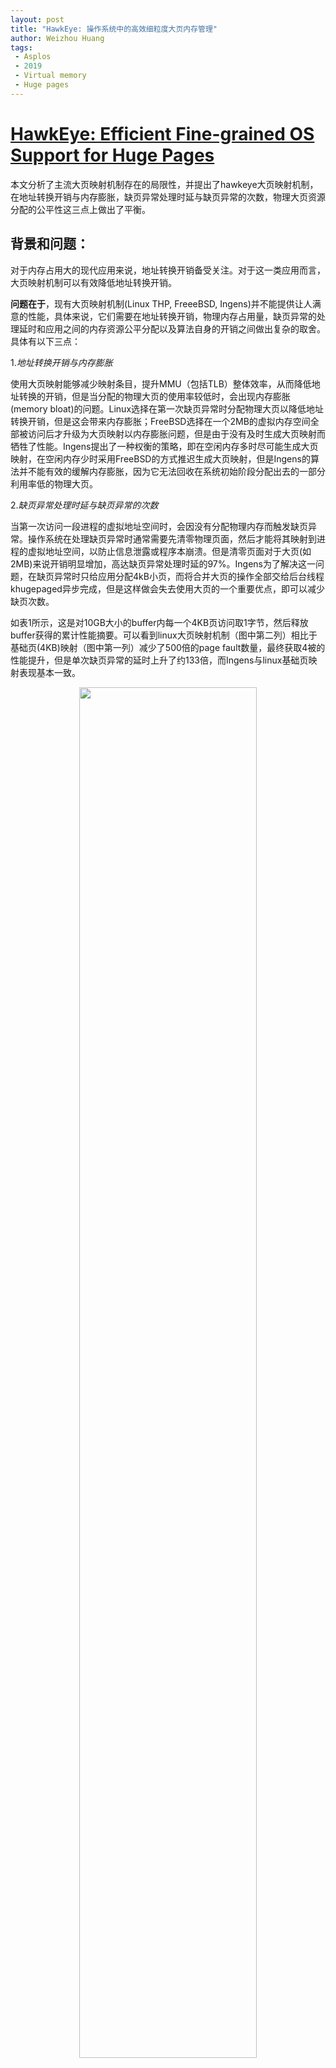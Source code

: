 ```yaml
---
layout: post
title: "HawkEye: 操作系统中的高效细粒度大页内存管理"
author: Weizhou Huang
tags:
 - Asplos
 - 2019
 - Virtual memory
 - Huge pages
---
```


# [HawkEye: Efficient Fine-grained OS Support for Huge Pages](https://www.cse.iitd.ernet.in/~sbansal/pubs/hawkeye.pdf) 

本文分析了主流大页映射机制存在的局限性，并提出了hawkeye大页映射机制，在地址转换开销与内存膨胀，缺页异常处理时延与缺页异常的次数，物理大页资源分配的公平性这三点上做出了平衡。

## 背景和问题：
对于内存占用大的现代应用来说，地址转换开销备受关注。对于这一类应用而言，大页映射机制可以有效降低地址转换开销。

**问题在于**，现有大页映射机制(Linux THP, FreeeBSD, Ingens)并不能提供让人满意的性能，具体来说，它们需要在地址转换开销，物理内存占用量，缺页异常的处理延时和应用之间的内存资源公平分配以及算法自身的开销之间做出复杂的取舍。具体有以下三点：

1.*地址转换开销与内存膨胀*
  
使用大页映射能够减少映射条目，提升MMU（包括TLB）整体效率，从而降低地址转换的开销，但是当分配的物理大页的使用率较低时，会出现内存膨胀(memory bloat)的问题。Linux选择在第一次缺页异常时分配物理大页以降低地址转换开销，但是这会带来内存膨胀；FreeBSD选择在一个2MB的虚拟内存空间全部被访问后才升级为大页映射以内存膨胀问题，但是由于没有及时生成大页映射而牺牲了性能。Ingens提出了一种权衡的策略，即在空闲内存多时尽可能生成大页映射，在空闲内存少时采用FreeBSD的方式推迟生成大页映射，但是Ingens的算法并不能有效的缓解内存膨胀，因为它无法回收在系统初始阶段分配出去的一部分利用率低的物理大页。

2.*缺页异常处理时延与缺页异常的次数*

当第一次访问一段进程的虚拟地址空间时，会因没有分配物理内存而触发缺页异常。操作系统在处理缺页异常时通常需要先清零物理页面，然后才能将其映射到进程的虚拟地址空间，以防止信息泄露或程序本崩溃。但是清零页面对于大页(如2MB)来说开销明显增加，高达缺页异常处理时延的97%。Ingens为了解决这一问题，在缺页异常时只给应用分配4kB小页，而将合并大页的操作全部交给后台线程khugepaged异步完成，但是这样做会失去使用大页的一个重要优点，即可以减少缺页次数。

如表1所示，这是对10GB大小的buffer内每一个4KB页访问取1字节，然后释放buffer获得的累计性能摘要。可以看到linux大页映射机制（图中第二列）相比于基础页(4KB)映射（图中第一列）减少了500倍的page fault数量，最终获取4被的性能提升，但是单次缺页异常的延时上升了约133倍，而Ingens与linux基础页映射表现基本一致。

<center>
<img src="/images/hawkeye-page_fault.png" width="75%" />

表 1  缺页异常处理时延与缺页异常的次数
</center>

3.*物理大页资源分配的公平性*

**进程间：** Ingens把连续物理内存作为一种系统资源，把进程内部的大页合并比例作为公平性指标，来评估并保证各个进程的公平性。Ingens的公平性策略有一个比较大的缺陷是如果两个进程P1和P2拥
有相同的大页百分比，但P1进程的TLB压力远高于P2（比如P1的访问分散在多个4k小页中，但P2的访问集中在一个或某几个4k小页），此时P1更需要进行大页合并，但Ingens会平等对待这两个进程。

**进程内：** 在单个进程内部，Linux和Ingens都是采用从虚拟地址的低地址往高地址顺序扫描进行大页合并，这种方式对于热点在高地址区间的应用并不公平，通常应用的热点都分布在不同的VMA区间内，当前的做法在实践上很容易出现资源分配不公平的现象。
 
另外，本文还发现，一个进程实际的地址转换开销（MMU开销）不能简单地用工作集大小估算，而应该通过CPU硬件提供的性能计数器来更准精确的评估。如表2所示，C1-C3是三个集成在一些高级CPU内部的硬件性能计数器，MMU开销通过最后一行的公式计算出，即TLB缓存未命中带来的延迟占线程执行时间的比例。



<center>

<img src="/images/hawkeye-MMUoverhead.png" width="45%" />

表 2 通过性能计数器评估MMU开销

</center> 

## 设计：

**设计目标** 


<center>

<img src="/images/hawkeye-设计目标.png" width="65%" />

图 1 设计目标

</center> 


针对上述三个问题，Hawkeye提出了自己的设计，

1. Asynchronous page pre-zeroing ： 为了降低缺页异常处理时大页填零的延时，异步地提前将[buddy allocator](https://en.wikipedia.org/wiki/Buddy_memory_allocation)中的页面填零，待页面分配时可跳过填零操作，并使用[non-temporal store](https://sites.utexas.edu/jdm4372/2018/01/01/notes-on-non-temporal-aka-streaming-stores/)指令避免缓存污染。


2. Managing bloat vs. performance ：在空闲内存多时，采用与Linux相同的大页分配方法，在空闲内存少时，通过统计构成一个物理大页的全零的4KB页数量来选择利用率低的物理大页并回收其中未被使用的部分。


3. Fine-grained huge page promotion ：
为了解决因线性地扫描整个进程地址空间导致的进程内大页资源分配不公平的问题，HawkEye 定义一个叫access-coverage的指标，通过定期对大页中各小页的页表访问位进行扫描统计，可以判断在一定时间范围内其中有多少个小页被访问过，从而选择出收益最大的VMA区域并为其分配物理大页。（因为access-coverage越大，表示这个VMA所占用的TLB条目数越多，即更有可能导致TLB资源的争抢。）


4. Huge page allocation across multiple processes ：为了在进程间公平的分配大页资源，Hawkeye为每个进程维护了一个叫做access_map的数据结构。access_map是一个数组，每个数组成员称之为一个桶（每个桶内实际是一个链表，链表的节点对应一个2MB的VMA区域）。拿x86的2MB大页举例，每个大页由512个小页组成，根据每个VMA的access-coverage，将其放入对应的桶中中，访问次数为0-49的放在桶0，50-99的放在桶1，以此类推，图2显示了三个进程A、B、C的access_map状况。
Hawkeye首先会根据表2计算出MMU开销最高的进程，有限为其分配大页资源，对于MMU开销相近的进程，则会采用round-robin的方式分配。如果A,B,C三个进程的MMU开销相近，那么分配大页资源的先后顺序是：A1,B1,C1,C2,B2,C3,C4,B3,B4,A2,C5, A3。



<center>

<img src="/images/hawkeye-大页分配.png" width="65%" />

图 2 access_map
</center>

## 实验：

基于Linux kernel v4.3实现